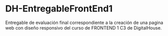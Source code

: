 # DH-EntregableFrontEnd1
Entregable de evaluación final correspondiente a la creación de una pagina web con diseño responsivo del curso de FRONTEND 1 C3 de DigitalHouse.
